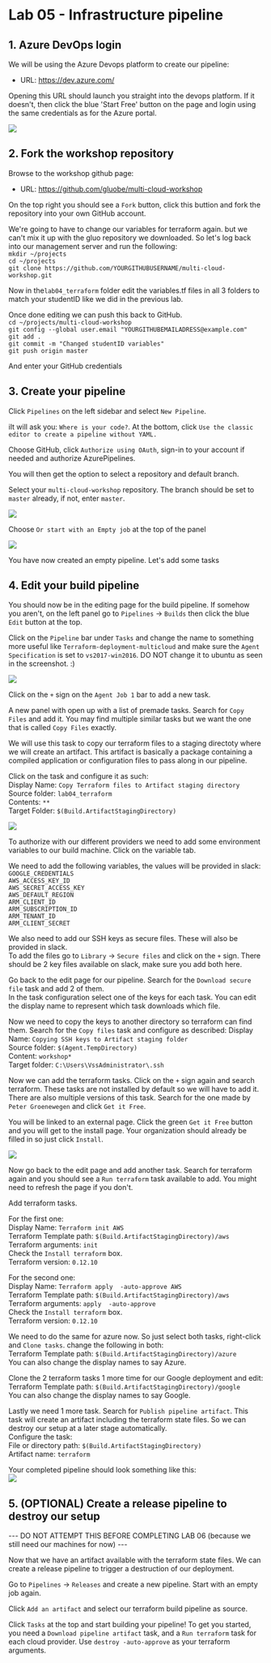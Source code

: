 # Lab 05 -  Infrastructure pipeline #

## 1. Azure DevOps login ##

We will be using the Azure Devops platform to create our pipeline:

* URL: https://dev.azure.com/

Opening this URL should launch you straight into the devops platform. If it doesn't, then click the blue 'Start Free' button on the page and login using the same credentials as for the Azure portal.  
  
![](../images/createProject.png)

## 2. Fork the workshop repository ##

Browse to the workshop github page:

- URL: https://github.com/gluobe/multi-cloud-workshop

On the top right you should see a `Fork` button, click this buttion and fork the repository into your own GitHub account.

We're going to have to change our variables for terraform again. but we can't mix it up with the gluo repository we downloaded. So let's log back into our management server and run the following:  
`mkdir ~/projects`  
`cd ~/projects`  
`git clone https://github.com/YOURGITHUBUSERNAME/multi-cloud-workshop.git`  

Now in the`lab04_terraform` folder edit the variables.tf files in all 3 folders to match your studentID like we did in the previous lab.  

Once done editing we can push this back to GitHub.  
`cd ~/projects/multi-cloud-workshop`  
`git config --global user.email "YOURGITHUBEMAILADRESS@example.com"`  
`git add .`  
`git commit -m "Changed studentID variables"`  
`git push origin master`  

And enter your GitHub credentials

## 3. Create your pipeline ##

Click `Pipelines` on the left sidebar and select `New Pipeline`.  

iIt will ask you: `Where is your code?`. At the bottom, click `Use the classic editor to create a pipeline without YAML.`

Choose GitHub, click `Authorize using OAuth`, sign-in to your account if needed and authorize AzurePipelines.

You will then get the option to select a repository and default branch.  

Select your `multi-cloud-workshop` repository. The branch should be set to `master` already, if not, enter `master`.

![](../images/selectGitHub.png)

Choose `Or start with an Empty job` at the top of the panel

![](../images/emptyJob.png)

You have now created an empty pipeline. Let's add some tasks

## 4. Edit your build pipeline ##

You should now be in the editing page for the build pipeline. If somehow you aren't, on the left panel go to `Pipelines` -> `Builds` then click the blue `Edit` button at the top.  

Click on the `Pipeline` bar under `Tasks` and change the name to something more useful like `Terraform-deployment-multicloud` and make sure the `Agent Specification` is set to `vs2017-win2016`. DO NOT change it to ubuntu as seen in the screenshot. :)

![](../images/changePipelineName.png)

Click on the `+` sign on the `Agent Job 1` bar to add a new task.

A new panel with open up with a list of premade tasks. Search for `Copy Files` and add it. You may find multiple similar tasks but we want the one that is called `Copy Files` exactly.  

We will use this task to copy our terraform files to a staging directoty where we will create an artifact. This artifact is basically a package containing a compiled application or configuration files to pass along in our pipeline.

Click on the task and configure it as such:  
Display Name: `Copy Terraform files to Artifact staging directory`  
Source folder: `lab04_terraform`  
Contents: `**`  
Target Folder: `$(Build.ArtifactStagingDirectory)`  

![](../images/copyFiles.png)

To authorize with our different providers we need to add some environment variables to our build machine. Click on the variable tab.  

We need to add the following variables, the values will be provided in slack:
`GOOGLE_CREDENTIALS`  
`AWS_ACCESS_KEY_ID`  
`AWS_SECRET_ACCESS_KEY`  
`AWS_DEFAULT_REGION`  
`ARM_CLIENT_ID`  
`ARM_SUBSCRIPTION_ID`  
`ARM_TENANT_ID`  
`ARM_CLIENT_SECRET`  

We also need to add our SSH keys as secure files. These will also be provided in slack.  
To add the files go to `Library` -> `Secure files` and click on the `+` sign. There should be 2 key files available on slack, make sure you add both here.  

Go back to the edit page for our pipeline. Search for the `Download secure file` task and add 2 of them.  
In the task configuration select one of the keys for each task. You can edit the display name to represent which task downloads which file.

Now we need to copy the keys to another directory so terraform can find them. Search for the `Copy files` task and configure as described:
Display Name: `Copying SSH keys to Artifact staging folder`  
Source folder: `$(Agent.TempDirectory)`  
Content: `workshop*`  
Target folder: `C:\Users\VssAdministrator\.ssh`  

Now we can add the terraform tasks. Click on the `+` sign again and search terraform. These tasks are not installed by default so we will have to add it.
There are also multiple versions of this task. Search for the one made by `Peter Groenewegen` and click `Get it Free`.

You will be linked to an external page. Click the green `Get it Free` button and you will get to the install page. Your organization should already be filled in so just click `Install`.

![](../images/installTerraformTask.png)

Now go back to the edit page and add another task. Search for terraform again and you should see a `Run terraform` task available to add. You might need to refresh the page if you don't.  

Add  terraform tasks.  

For the first one:  
Display Name: `Terraform init AWS`  
Terraform Template path: `$(Build.ArtifactStagingDirectory)/aws`  
Terraform arguments: `init`  
Check the `Install terraform` box.  
Terraform version: `0.12.10`  

For the second one:  
Display Name: `Terraform apply  -auto-approve AWS`  
Terraform Template path: `$(Build.ArtifactStagingDirectory)/aws`  
Terraform arguments: `apply  -auto-approve`  
Check the `Install terraform` box.  
Terraform version: `0.12.10`  

We need to do the same for azure now. So just select both tasks, right-click and `Clone tasks`. change the following in both:  
Terraform Template path: `$(Build.ArtifactStagingDirectory)/azure`  
You can also change the display names to say Azure.

Clone the 2 terraform tasks 1 more time for our Google deployment and edit:  
Terraform Template path: `$(Build.ArtifactStagingDirectory)/google`  
You can also change the display names to say Google.

Lastly we need 1 more task. Search for `Publish pipeline artifact`. This task will create an artifact including the terraform state files. So we can destroy our setup at a later stage automatically.  
Configure the task:  
File or directory path: `$(Build.ArtifactStagingDirectory)`  
Artifact name: `terraform`  

Your completed pipeline should look something like this:  
![](../images/completeTFPipeline.png)

## 5. (OPTIONAL) Create a release pipeline to destroy our setup  ##

--- DO NOT ATTEMPT THIS BEFORE COMPLETING LAB 06 (because we still need our machines for now) ---

Now that we have an artifact available with the terraform state files. We can create a release pipeline to trigger a destruction of our deployment.  

Go to `Pipelines` -> `Releases` and create a new pipeline. Start with an empty job again.  

Click `Add an artifact` and select our terraform build pipeline as source.

Click `Tasks` at the top and start building your pipeline! To get you started, you need a `Download pipeline artifact` task, and a `Run terraform` task for each cloud provider. Use `destroy -auto-approve` as your terraform arguments.
